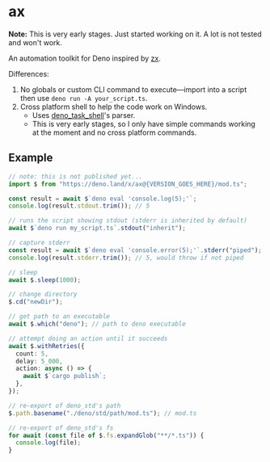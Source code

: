 # ax

**Note:** This is very early stages. Just started working on it. A lot is not tested and won't work.

An automation toolkit for Deno inspired by [zx](https://github.com/google/zx).

Differences:

1. No globals or custom CLI command to execute—import into a script then use `deno run -A your_script.ts`.
1. Cross platform shell to help the code work on Windows.
   - Uses [deno_task_shell](https://github.com/denoland/deno_task_shell)'s parser.
   - This is very early stages, so I only have simple commands working at the moment and no cross platform commands.

## Example

```ts
// note: this is not published yet...
import $ from "https://deno.land/x/ax@{VERSION_GOES_HERE}/mod.ts";

const result = await $`deno eval 'console.log(5);'`;
console.log(result.stdout.trim()); // 5

// runs the script showing stdout (stderr is inherited by default)
await $`deno run my_script.ts`.stdout("inherit");

// capture stderr
const result = await $`deno eval 'console.error(5);'`.stderr("piped");
console.log(result.stderr.trim()); // 5, would throw if not piped

// sleep
await $.sleep(1000);

// change directory
$.cd("newDir");

// get path to an executable
await $.which("deno"); // path to deno executable

// attempt doing an action until it succeeds
await $.withRetries({
  count: 5,
  delay: 5_000,
  action: async () => {
    await $`cargo publish`;
  },
});

// re-export of deno_std's path
$.path.basename("./deno/std/path/mod.ts"); // mod.ts

// re-export of deno_std's fs
for await (const file of $.fs.expandGlob("**/*.ts")) {
  console.log(file);
}
```
